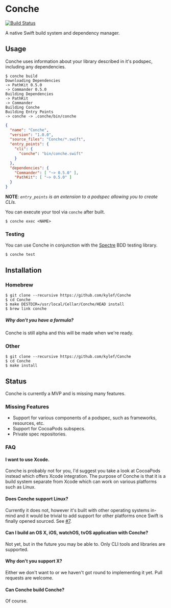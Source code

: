 # Conche

[![Build Status](http://img.shields.io/travis/kylef/Conche/master.svg?style=flat)](https://travis-ci.org/kylef/Conche)

A native Swift build system and dependency manager.

## Usage

Conche uses information about your library described in it's podspec, including
any dependencies.

```shell
$ conche build
Downloading Dependencies
-> PathKit 0.5.0
-> Commander 0.5.0
Building Dependencies
-> PathKit
-> Commander
Building Conche
Building Entry Points
-> conche -> .conche/bin/conche
```

```json
{
  "name": "Conche",
  "version": "1.0.0",
  "source_files": "Conche/*.swift",
  "entry_points": {
    "cli": {
      "conche": "bin/conche.swift"
    }
  },
  "dependencies": {
    "Commander": [ "~> 0.5.0" ],
    "PathKit": [ "~> 0.5.0" ]
  }
}
```

**NOTE**: *`entry_points` is an extension to a podspec allowing you to create CLIs.*

You can execute your tool via `conche` after built.

```shell
$ conche exec <NAME>
```

### Testing

You can use Conche in conjunction with the [Spectre](https://github.com/kylef/Spectre) BDD testing library.

```shell
$ conche test
```

## Installation

### Homebrew

```shell
$ git clone --recursive https://github.com/kylef/Conche
$ cd Conche
$ make DESTDIR=/usr/local/Cellar/Conche/HEAD install
$ brew link conche
```

##### Why don't you have a formula?

Conche is still alpha and this will be made when we're ready.

### Other

```shell
$ git clone --recursive https://github.com/kylef/Conche
$ cd Conche
$ make install
```

## Status

Conche is currently a MVP and is missing many features.

### Missing Features

- Support for various components of a podspec, such as frameworks, resources,
  etc.
- Support for CocoaPods subspecs.
- Private spec repositories.

### FAQ

#### I want to use Xcode.

Conche is probably not for you, I'd suggest you take a look at CocoaPods
instead which offers Xcode integration. The purpose of Conche is that it is a
build system separate from Xcode which can work on various platforms such as
Linux.

#### Does Conche support Linux?

Currently it does not, however it's built with other operating systems
in-mind and it would be trivial to add support for other platforms once Swift
is finally opened sourced. See [#7](https://github.com/kylef/Conche/issues/7).

#### Can I build an OS X, iOS, watchOS, tvOS application with Conche?

Not yet, but in the future you may be able to. Only CLI tools and libraries are
supported.

#### Why don't you support X?

Either we don't want to or we haven't got round to implementing it yet. Pull
requests are welcome.

#### Can Conche build Conche?

Of course.

